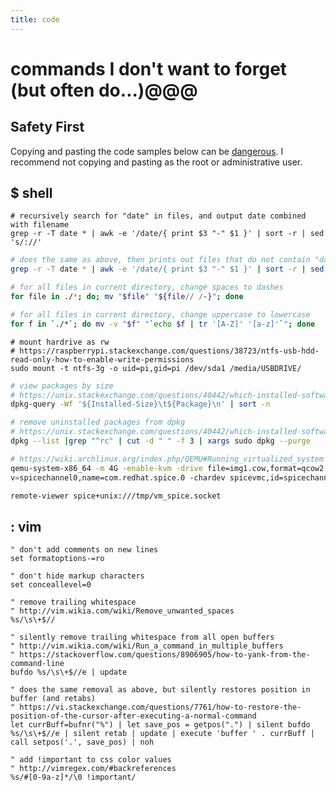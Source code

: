 ```yaml
---
title: code
---
```


# commands I don't want to forget (but often do...)@@@

<div class="safety">
    <h2>Safety First</h2>
    <p>Copying and pasting the code samples below can be <a href="https://thejh.net/misc/website-terminal-copy-paste">dangerous</a>. I recommend not copying and pasting as the root or administrative user.</p>
</div>

## $ shell

```shell
# recursively search for "date" in files, and output date combined with filename
grep -r -T date * | awk -e '/date/{ print $3 "-" $1 }' | sort -r | sed 's/://'
```

```sh
# does the same as above, then prints out files that do not contain "date"
grep -r -T date * | awk -e '/date/{ print $3 "-" $1 }' | sort -r | sed 's/://'; echo;  grep -L -r -T date *
```

```sh
# for all files in current directory, change spaces to dashes
for file in ./*; do; mv "$file" "${file// /-}"; done
```

```sh
# for all files in current directory, change uppercase to lowercase
for f in `./*`; do mv -v "$f" "`echo $f | tr '[A-Z]' '[a-z]'`"; done
```

```shell
# mount hardrive as rw
# https://raspberrypi.stackexchange.com/questions/38723/ntfs-usb-hdd-read-only-how-to-enable-write-permissions
sudo mount -t ntfs-3g -o uid=pi,gid=pi /dev/sda1 /media/USBDRIVE/
```

```sh
# view packages by size
# https://unix.stackexchange.com/questions/40442/which-installed-software-packages-use-the-most-disk-space-on-debian
dpkg-query -Wf '${Installed-Size}\t${Package}\n' | sort -n
```

```sh
# remove uninstalled packages from dpkg
# https://unix.stackexchange.com/questions/40442/which-installed-software-packages-use-the-most-disk-space-on-debian
dpkg --list |grep "^rc" | cut -d " " -f 3 | xargs sudo dpkg --purge
```

```sh
# https://wiki.archlinux.org/index.php/QEMU#Running_virtualized_system
qemu-system-x86_64 -m 4G -enable-kvm -drive file=img1.cow,format=qcow2 -vga qxl -device virtio-serial-pci -device virtserialport[0/125]
v=spicechannel0,name=com.redhat.spice.0 -chardev spicevmc,id=spicechannel0,name=vdagent -spice unix,addr=/tmp/vm_spice.socket,disable-ticketing

remote-viewer spice+unix:///tmp/vm_spice.socket
```

## : vim

```vim
" don't add comments on new lines
set formatoptions-=ro

" don't hide markup characters
set conceallevel=0
```

```vim
" remove trailing whitespace
" http://vim.wikia.com/wiki/Remove_unwanted_spaces
%s/\s\+$//
```

```vim
" silently remove trailing whitespace from all open buffers
" http://vim.wikia.com/wiki/Run_a_command_in_multiple_buffers
" https://stackoverflow.com/questions/8906905/how-to-yank-from-the-command-line
bufdo %s/\s\+$//e | update
```

```vim
" does the same removal as above, but silently restores position in buffer (and retabs)
" https://vi.stackexchange.com/questions/7761/how-to-restore-the-position-of-the-cursor-after-executing-a-normal-command
let currBuff=bufnr("%") | let save_pos = getpos(".") | silent bufdo %s/\s\+$//e | silent retab | update | execute 'buffer ' . currBuff | call setpos('.', save_pos) | noh
```

```vim
" add !important to css color values
" http://vimregex.com/#backreferences
%s/#[0-9a-z]*/\0 !important/
```

